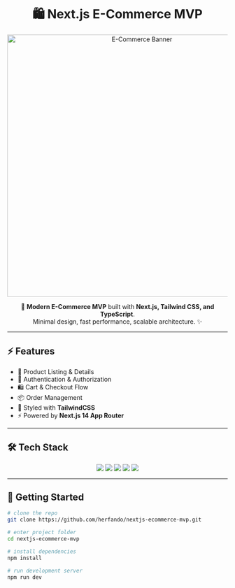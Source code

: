 <h1 align="center">🛍️ Next.js E-Commerce MVP</h1>

<p align="center">
  <img src="https://media.giphy.com/media/Yl5VGsYVQJPy3gnTjz/giphy.gif" width="600" alt="E-Commerce Banner"/>
</p>

<p align="center">
  🚀 <b>Modern E-Commerce MVP</b> built with <b>Next.js, Tailwind CSS, and TypeScript</b>. <br/>
  Minimal design, fast performance, scalable architecture. ✨
</p>

---

## ⚡ Features
- 🛒 Product Listing & Details  
- 🔐 Authentication & Authorization  
- 🛍️ Cart & Checkout Flow  
- 📦 Order Management  
- 🎨 Styled with **TailwindCSS**  
- ⚡ Powered by **Next.js 14 App Router**  

---

## 🛠️ Tech Stack

<p align="center">
  <img src="https://img.shields.io/badge/Next.js-000?style=for-the-badge&logo=next.js&logoColor=white" />
  <img src="https://img.shields.io/badge/React-20232a?style=for-the-badge&logo=react&logoColor=61dafb" />
  <img src="https://img.shields.io/badge/Tailwind_CSS-38b2ac?style=for-the-badge&logo=tailwind-css&logoColor=white" />
  <img src="https://img.shields.io/badge/TypeScript-3178c6?style=for-the-badge&logo=typescript&logoColor=white" />
  <img src="https://img.shields.io/badge/Vercel-000000?style=for-the-badge&logo=vercel&logoColor=white" />
</p>

---

## 🚀 Getting Started

```bash
# clone the repo
git clone https://github.com/herfando/nextjs-ecommerce-mvp.git

# enter project folder
cd nextjs-ecommerce-mvp

# install dependencies
npm install

# run development server
npm run dev

